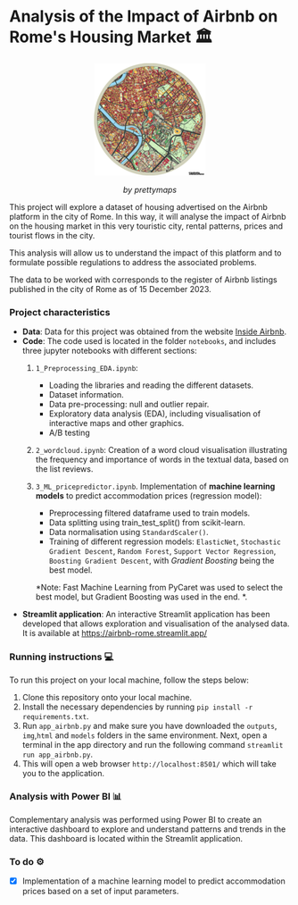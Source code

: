 # Analysis of the Impact of Airbnb on Rome's Housing Market 🏛️

<p align="center">
  <img src="img/rome_prettymaps.png" alt="Logo">
</p>
<p align="center"><em>by prettymaps</em></p>

This project will explore a dataset of housing advertised on the Airbnb platform in the city of Rome. In this way, it will analyse the impact of Airbnb on the housing market in this very touristic city, rental patterns, prices and tourist flows in the city.

This analysis will allow us to understand the impact of this platform and to formulate possible regulations to address the associated problems.

The data to be worked with corresponds to the register of Airbnb listings published in the city of Rome as of 15 December 2023.

### Project characteristics

- **Data**: Data for this project was obtained from the website [Inside Airbnb](https://insideairbnb.com/get-the-data/).
- **Code**: The code used is located in the folder ``notebooks``, and includes three jupyter notebooks with different sections:
    1. ``1_Preprocessing_EDA.ipynb``:
        - Loading the libraries and reading the different datasets.
        - Dataset information.
        - Data pre-processing: null and outlier repair.
        - Exploratory data analysis (EDA), including visualisation of interactive maps and other graphics.
        - A/B testing
    2. ``2_wordcloud.ipynb``: Creation of a word cloud visualisation illustrating the frequency and importance of words in the textual data, based on the list reviews.
    3. ``3_ML_pricepredictor.ipynb``. Implementation of **machine learning models** to predict accommodation prices (regression model):
        - Preprocessing filtered dataframe used to train models.
        - Data splitting using train_test_split() from scikit-learn.
        - Data normalisation using ``StandardScaler()``.
        - Training of different regression models: ``ElasticNet``, ``Stochastic Gradient Descent``, ``Random Forest``, ``Support Vector Regression``, ``Boosting Gradient Descent``, with *Gradient Boosting* being the best model.

        *Note: Fast Machine Learning from PyCaret was used to select the best model, but Gradient Boosting was used in the end. *. 
- **Streamlit application**: An interactive Streamlit application has been developed that allows exploration and visualisation of the analysed data. It is available at https://airbnb-rome.streamlit.app/

### Running instructions 💻

To run this project on your local machine, follow the steps below:

1. Clone this repository onto your local machine.
2. Install the necessary dependencies by running ``pip install -r requirements.txt``.
3. Run ``app_airbnb.py`` and make sure you have downloaded the ``outputs``, ``img``,``html`` and ``models`` folders in the same environment. Next, open a terminal in the app directory and run the following command ``streamlit run app_airbnb.py``.
4. This will open a web browser ``http://localhost:8501/`` which will take you to the application.

### Analysis with Power BI 📊

Complementary analysis was performed using Power BI to create an interactive dashboard to explore and understand patterns and trends in the data.
This dashboard is located within the Streamlit application. 

### To do ⚙️

- [x] Implementation of a machine learning model to predict accommodation prices based on a set of input parameters. 
